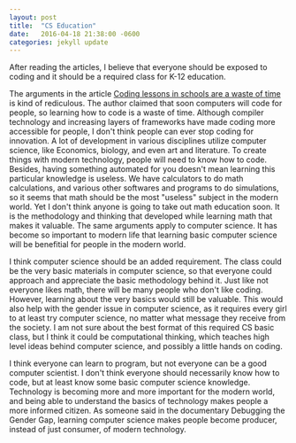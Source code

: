 ```yaml
---
layout: post
title:  "CS Education"
date:   2016-04-18 21:38:00 -0600
categories: jekyll update
---
```


After reading the articles, I believe that everyone should be exposed to coding and it should be a required class for K-12 education.

The arguments in the article <a href="http://www.trustedreviews.com/news/jason-bradbury-coding-lessons-in-schools-are-a-waste-of-time">Coding lessons in schools are a waste of time</a> is kind of rediculous. The author claimed that soon computers will code for people, so learning how to code is a waste of time. Although compiler technology and increasing layers of frameworks have made coding more accessible for people, I don't think people can ever stop coding for innovation. A lot of development in various disciplines utilize computer science, like Economics, biology, and even art and literature. To create things with modern technology, people will need to know how to code. Besides, having something automated for you doesn't mean learning this particular knowledge is useless. We have calculators to do math calculations, and various other softwares and programs to do simulations, so it seems that math should be the most "useless" subject in the modern world. Yet I don't think anyone is going to take out math education soon. It is the methodology and thinking that developed while learning math that makes it valuable. The same arguments apply to computer science. It has become so important to modern life that learning basic computer science will be benefitial for people in the modern world.

I think computer science should be an added requirement. The class could be the very basic materials in computer science, so that everyone could approach and appreciate the basic methodology behind it. Just like not everyone likes math, there will be many people who don't like coding. However, learning about the very basics would still be valuable. This would also help with the gender issue in computer science, as it requires every girl to at least try computer science, no matter what message they receive from the society. I am not sure about the best format of this required CS basic class, but I think it could be computational thinking, which teaches high level ideas behind computer science, and possibly a little hands on coding.

I think everyone can learn to program, but not everyone can be a good computer scientist. I don't think everyone should necessarily know how to code, but at least know some basic computer science knowledge.  Technology is becoming more and more important for the modern world, and being able to understand the basics of technology makes people a more informed citizen. As someone said in the documentary Debugging the Gender Gap, learning computer science makes people become producer, instead of just consumer, of modern technology.
